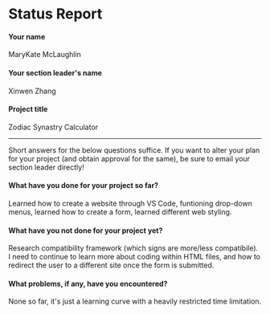 # Status Report

#### Your name

MaryKate McLaughlin

#### Your section leader's name

Xinwen Zhang

#### Project title

Zodiac Synastry Calculator

***

Short answers for the below questions suffice. If you want to alter your plan for your project (and obtain approval for the same), be sure to email your section leader directly!

#### What have you done for your project so far?

Learned how to create a website through VS Code, funtioning drop-down menus, learned how to create a form, learned different web styling.

#### What have you not done for your project yet?

Research compatibility framework (which signs are more/less compatibile). I need to continue to learn more about coding within HTML files, and how to redirect the user to a different site once the form is submitted. 

#### What problems, if any, have you encountered?

None so far, it's just a learning curve with a heavily restricted time limitation. 
